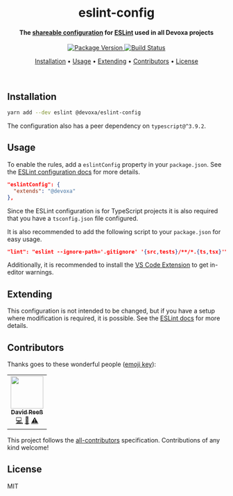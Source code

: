 <!-- Title -->
<h1 align="center">
  eslint-config
</h1>

<!-- Description -->
<h4 align="center"> 
  The <a href="https://eslint.org/docs/developer-guide/shareable-configs">shareable configuration</a>
  for <a href="https://eslint.org/">ESLint</a> used in all Devoxa projects
</h4>

<!-- Badges -->
<p align="center">
  <a href="https://www.npmjs.com/package/@devoxa/eslint-config">
    <img
      src="https://img.shields.io/npm/v/@devoxa/eslint-config?style=flat-square"
      alt="Package Version"
    />
  </a>

  <a href="https://github.com/devoxa/eslint-config/actions?query=branch%3Amaster+workflow%3A%22Continuous+Integration%22">
    <img
      src="https://img.shields.io/github/actions/workflow/status/devoxa/eslint-config/push.yml?branch=master&style=flat-square"
      alt="Build Status"
    />
  </a>
</p>

<!-- Quicklinks -->
<p align="center">
  <a href="#installation">Installation</a> •
  <a href="#usage">Usage</a> •
  <a href="#extending">Extending</a> •
  <a href="#contributors">Contributors</a> •
  <a href="#license">License</a>
</p>

<br>

## Installation

```bash
yarn add --dev eslint @devoxa/eslint-config
```

The configuration also has a peer dependency on `typescript@^3.9.2`.

## Usage

To enable the rules, add a `eslintConfig` property in your `package.json`. See the
[ESLint configuration docs](https://eslint.org/docs/user-guide/configuring) for more details.

```json
"eslintConfig": {
  "extends": "@devoxa"
},
```

Since the ESLint configuration is for TypeScript projects it is also required that you have a
`tsconfig.json` file configured.

It is also recommended to add the following script to your `package.json` for easy usage.

```json
"lint": "eslint --ignore-path='.gitignore' '{src,tests}/**/*.{ts,tsx}'"
```

Additionally, it is recommended to install the
[VS Code Extension](https://marketplace.visualstudio.com/items?itemName=dbaeumer.vscode-eslint) to
get in-editor warnings.

## Extending

This configuration is not intended to be changed, but if you have a setup where modification is
required, it is possible. See the
[ESLint docs](https://eslint.org/docs/user-guide/configuring#extending-configuration-files) for more
details.

## Contributors

Thanks goes to these wonderful people ([emoji key](https://allcontributors.org/docs/en/emoji-key)):

<!-- ALL-CONTRIBUTORS-LIST:START - Do not remove or modify this section -->
<!-- prettier-ignore-start -->
<!-- markdownlint-disable -->
<table>
  <tr>
    <td align="center"><a href="https://www.david-reess.de"><img src="https://avatars3.githubusercontent.com/u/4615516?v=4" width="75px;" alt=""/><br /><sub><b>David Reeß</b></sub></a><br /><a href="https://github.com/devoxa/eslint-config/commits?author=queicherius" title="Code">💻</a> <a href="https://github.com/devoxa/eslint-config/commits?author=queicherius" title="Documentation">📖</a> <a href="https://github.com/devoxa/eslint-config/commits?author=queicherius" title="Tests">⚠️</a></td>
  </tr>
</table>

<!-- markdownlint-enable -->
<!-- prettier-ignore-end -->

<!-- ALL-CONTRIBUTORS-LIST:END -->

This project follows the [all-contributors](https://github.com/all-contributors/all-contributors)
specification. Contributions of any kind welcome!

## License

MIT

